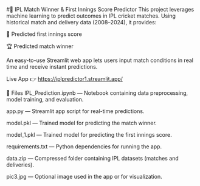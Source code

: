 #🏏 IPL Match Winner & First Innings Score Predictor
This project leverages machine learning to predict outcomes in IPL cricket matches. Using historical match and delivery data (2008–2024), it provides:

🎯 Predicted first innings score

🏆 Predicted match winner

An easy-to-use Streamlit web app lets users input match conditions in real time and receive instant predictions.

Live App
👉 https://iplpredictor1.streamlit.app/

📂 Files
IPL_Prediction.ipynb — Notebook containing data preprocessing, model training, and evaluation.

app.py — Streamlit app script for real-time predictions.

model.pkl — Trained model for predicting the match winner.

model_1.pkl — Trained model for predicting the first innings score.

requirements.txt — Python dependencies for running the app.

data.zip — Compressed folder containing IPL datasets (matches and deliveries).

pic3.jpg — Optional image used in the app or for visualization.
